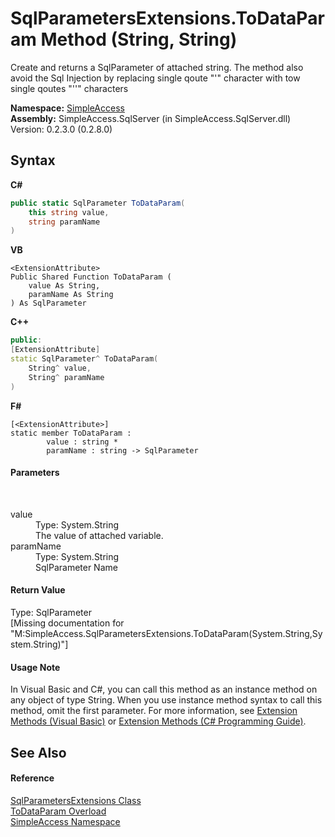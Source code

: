# SqlParametersExtensions.ToDataParam Method (String, String)
 

Create and returns a SqlParameter of attached string. The method also avoid the Sql Injection by replacing single qoute "'" character with tow single qoutes "''" characters

**Namespace:**&nbsp;<a href="N_SimpleAccess">SimpleAccess</a><br />**Assembly:**&nbsp;SimpleAccess.SqlServer (in SimpleAccess.SqlServer.dll) Version: 0.2.3.0 (0.2.8.0)

## Syntax

**C#**<br />
``` C#
public static SqlParameter ToDataParam(
	this string value,
	string paramName
)
```

**VB**<br />
``` VB
<ExtensionAttribute>
Public Shared Function ToDataParam ( 
	value As String,
	paramName As String
) As SqlParameter
```

**C++**<br />
``` C++
public:
[ExtensionAttribute]
static SqlParameter^ ToDataParam(
	String^ value, 
	String^ paramName
)
```

**F#**<br />
``` F#
[<ExtensionAttribute>]
static member ToDataParam : 
        value : string * 
        paramName : string -> SqlParameter 

```


#### Parameters
&nbsp;<dl><dt>value</dt><dd>Type: System.String<br />The value of attached variable.</dd><dt>paramName</dt><dd>Type: System.String<br />SqlParameter Name</dd></dl>

#### Return Value
Type: SqlParameter<br />\[Missing <returns> documentation for "M:SimpleAccess.SqlParametersExtensions.ToDataParam(System.String,System.String)"\]

#### Usage Note
In Visual Basic and C#, you can call this method as an instance method on any object of type String. When you use instance method syntax to call this method, omit the first parameter. For more information, see <a href="http://msdn.microsoft.com/en-us/library/bb384936.aspx">Extension Methods (Visual Basic)</a> or <a href="http://msdn.microsoft.com/en-us/library/bb383977.aspx">Extension Methods (C# Programming Guide)</a>.

## See Also


#### Reference
<a href="T_SimpleAccess_SqlParametersExtensions">SqlParametersExtensions Class</a><br /><a href="Overload_SimpleAccess_SqlParametersExtensions_ToDataParam">ToDataParam Overload</a><br /><a href="N_SimpleAccess">SimpleAccess Namespace</a><br />